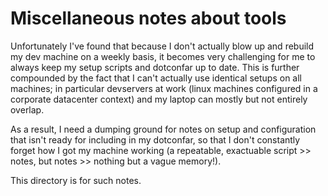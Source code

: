 # Miscellaneous notes about tools

Unfortunately I've found that because I don't actually blow
up and rebuild my dev machine on a weekly basis, it becomes very
challenging for me to always keep my setup scripts and dotconfar
up to date. This is further compounded by the fact that I can't
actually use identical setups on all machines; in particular
devservers at work (linux machines configured in a corporate
datacenter context) and my laptop can mostly but not entirely
overlap.

As a result, I need a dumping ground for notes on setup and
configuration that isn't ready for including in my dotconfar,
so that I don't constantly forget how I got my machine working
(a repeatable, exactuable script >> notes, but notes >> nothing
but a vague memory!).

This directory is for such notes.


